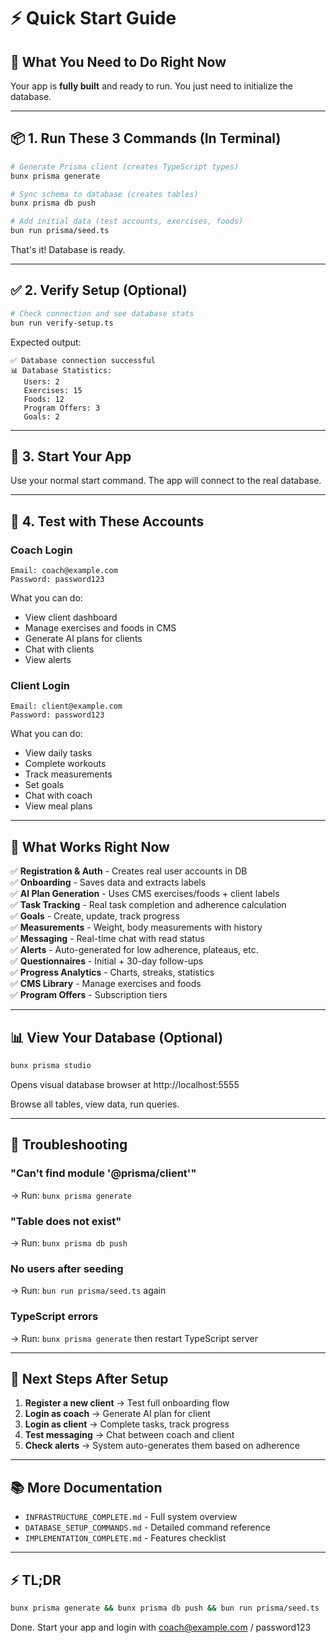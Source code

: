 # ⚡ Quick Start Guide

## 🎯 What You Need to Do Right Now

Your app is **fully built** and ready to run. You just need to initialize the database.

---

## 📦 1. Run These 3 Commands (In Terminal)

```bash
# Generate Prisma client (creates TypeScript types)
bunx prisma generate

# Sync schema to database (creates tables)
bunx prisma db push

# Add initial data (test accounts, exercises, foods)
bun run prisma/seed.ts
```

That's it! Database is ready.

---

## ✅ 2. Verify Setup (Optional)

```bash
# Check connection and see database stats
bun run verify-setup.ts
```

Expected output:
```
✅ Database connection successful
📊 Database Statistics:
   Users: 2
   Exercises: 15
   Foods: 12
   Program Offers: 3
   Goals: 2
```

---

## 🚀 3. Start Your App

Use your normal start command. The app will connect to the real database.

---

## 🧪 4. Test with These Accounts

### Coach Login
```
Email: coach@example.com
Password: password123
```

What you can do:
- View client dashboard
- Manage exercises and foods in CMS
- Generate AI plans for clients
- Chat with clients
- View alerts

### Client Login
```
Email: client@example.com  
Password: password123
```

What you can do:
- View daily tasks
- Complete workouts
- Track measurements
- Set goals
- Chat with coach
- View meal plans

---

## 🎉 What Works Right Now

✅ **Registration & Auth** - Creates real user accounts in DB  
✅ **Onboarding** - Saves data and extracts labels  
✅ **AI Plan Generation** - Uses CMS exercises/foods + client labels  
✅ **Task Tracking** - Real task completion and adherence calculation  
✅ **Goals** - Create, update, track progress  
✅ **Measurements** - Weight, body measurements with history  
✅ **Messaging** - Real-time chat with read status  
✅ **Alerts** - Auto-generated for low adherence, plateaus, etc.  
✅ **Questionnaires** - Initial + 30-day follow-ups  
✅ **Progress Analytics** - Charts, streaks, statistics  
✅ **CMS Library** - Manage exercises and foods  
✅ **Program Offers** - Subscription tiers  

---

## 📊 View Your Database (Optional)

```bash
bunx prisma studio
```

Opens visual database browser at http://localhost:5555

Browse all tables, view data, run queries.

---

## 🐛 Troubleshooting

### "Can't find module '@prisma/client'"
→ Run: `bunx prisma generate`

### "Table does not exist"  
→ Run: `bunx prisma db push`

### No users after seeding
→ Run: `bun run prisma/seed.ts` again

### TypeScript errors
→ Run: `bunx prisma generate` then restart TypeScript server

---

## 🎯 Next Steps After Setup

1. **Register a new client** → Test full onboarding flow
2. **Login as coach** → Generate AI plan for client
3. **Login as client** → Complete tasks, track progress
4. **Test messaging** → Chat between coach and client
5. **Check alerts** → System auto-generates them based on adherence

---

## 📚 More Documentation

- `INFRASTRUCTURE_COMPLETE.md` - Full system overview
- `DATABASE_SETUP_COMMANDS.md` - Detailed command reference
- `IMPLEMENTATION_COMPLETE.md` - Features checklist

---

## ⚡ TL;DR

```bash
bunx prisma generate && bunx prisma db push && bun run prisma/seed.ts
```

Done. Start your app and login with coach@example.com / password123
